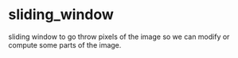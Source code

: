 # sliding_window
sliding window to go throw pixels of the image so we can modify or compute some parts of the image.
